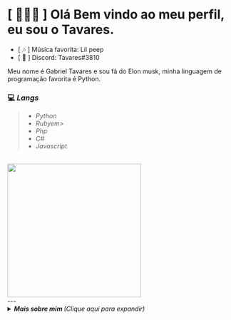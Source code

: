# [ 👨🏻‍💻 ] Olá Bem vindo ao meu perfil, eu sou o Tavares.


- [ 🎶 ] Música favorita: Lil peep
- [ 💬 ] Discord: Tavares#3810


Meu nome é Gabriel Tavares e sou fã do Elon musk, minha linguagem de programação favorita é Python.

<h3>💻 <em>Langs</em></h3>
<blockquote>
  <ul>
    <li><em>Python</em></li>
    <li><em>Rubyem></li>
    <li><em>Php</em></li>
    <li><em>C#</em></li>
    <li><em>Javascript</em></li>
  </ul>
</blockquote>

<br>

<img src="https://media.giphy.com/media/3oEjHWpiVIOGXT5l9m/giphy.gif" width="300">

</br>
---

<details>
  <summary> <b> Mais sobre mim </b> <i>(Clique aqui para expandir)</i> </summary>
  <br>
  
  <a href="https://github.com/anuraghazra/github-readme-stats">
    <img align="center" src="https://github-readme-stats.vercel.app/api?username=GabrielTavares&show_icons=true&count_private=true&theme=radical&hide=issues" />
  </a>
  
---
  
  <p>
    <a href="https://github.com/ryo-ma/github-profile-trophy" align="center">
      <img align="center" src="https://github-profile-trophy.vercel.app/?theme=dracula&margin-w=8&column=6&username=Kiny-Kiny" alt="Trophies" />
    </a>
  </p>
